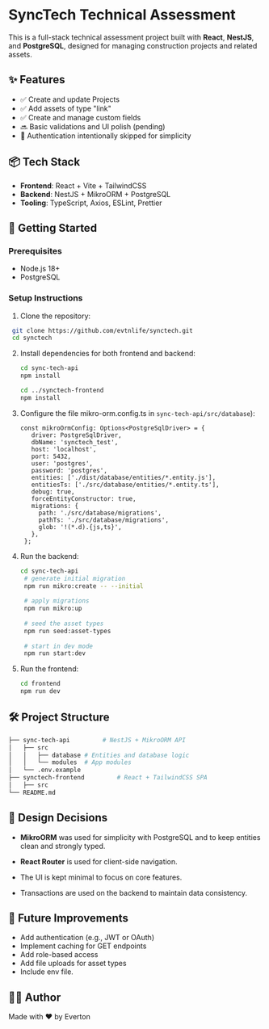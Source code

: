 

# SyncTech Technical Assessment

This is a full-stack technical assessment project built with **React**, **NestJS**, and **PostgreSQL**, designed for managing construction projects and related assets.

## ✨ Features

- ✅ Create and update Projects
- ✅ Add assets of type "link"
- ✅ Create and manage custom fields
- 🔜 Basic validations and UI polish (pending)
- 🚫 Authentication intentionally skipped for simplicity

## 📦 Tech Stack

- **Frontend**: React + Vite + TailwindCSS
- **Backend**: NestJS + MikroORM + PostgreSQL
- **Tooling**: TypeScript, Axios, ESLint, Prettier

## 🚀 Getting Started

### Prerequisites

- Node.js 18+
- PostgreSQL

### Setup Instructions

1. Clone the repository:

  ````bash
   git clone https://github.com/evtnlife/synctech.git
   cd synctech
````

2. Install dependencies for both frontend and backend:

   ```bash
   cd sync-tech-api
   npm install

   cd ../synctech-frontend
   npm install
   ```

3. Configure the file mikro-orm.config.ts in `sync-tech-api/src/database`):

   ```
   const mikroOrmConfig: Options<PostgreSqlDriver> = {
      driver: PostgreSqlDriver,
      dbName: 'synctech_test',
      host: 'localhost',
      port: 5432,
      user: 'postgres',
      password: 'postgres',
      entities: ['./dist/database/entities/*.entity.js'],
      entitiesTs: ['./src/database/entities/*.entity.ts'],
      debug: true,
      forceEntityConstructor: true,
      migrations: {
        path: './src/database/migrations',
        pathTs: './src/database/migrations',
        glob: '!(*.d).{js,ts}',
      },
    };
   ```

4. Run the backend:

   ```bash
   cd sync-tech-api
    # generate initial migration
    npm run mikro:create -- --initial
    
    # apply migrations
    npm run mikro:up
    
    # seed the asset types
    npm run seed:asset-types
    
    # start in dev mode
    npm run start:dev
   ```

5. Run the frontend:

   ```bash
   cd frontend
   npm run dev
   ```

## 🛠 Project Structure

```bash
├── sync-tech-api         # NestJS + MikroORM API
│   ├── src
│   │   ├── database # Entities and database logic
│   │   └── modules  # App modules
│   └── .env.example
├── synctech-frontend         # React + TailwindCSS SPA
│   ├── src
└── README.md
```

## 🧠 Design Decisions

* **MikroORM** was used for simplicity with PostgreSQL and to keep entities clean and strongly typed.
* **React Router** is used for client-side navigation.

* The UI is kept minimal to focus on core features.
* Transactions are used on the backend to maintain data consistency.

## 🧪 Future Improvements

* Add authentication (e.g., JWT or OAuth)
* Implement caching for GET endpoints
* Add role-based access
* Add file uploads for asset types
* Include env file.

## 👨‍💻 Author
Made with ❤️ by Everton
